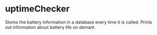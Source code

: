 uptimeChecker
=============

Stores the battery information in a database every time it is called. Prints out information about battery life on demant.
